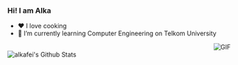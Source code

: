 ### Hi! I am Alka

- ❤  I love cooking
- 🌱 I’m currently learning Computer Engineering on Telkom University

 <img align="right" alt="GIF" src="https://c.tenor.com/0uZicSiukjwAAAAd/jeongyeon-yoojeongyeon.gif"/>

<br>
<img align="center" src="https://github-readme-stats.vercel.app/api?username=alkafei&theme=dark&title_color=FF69B4&text_color=777&show_icons=true&icon_color=FF69B4&hide_border=true" alt="alkafei's Github Stats">
